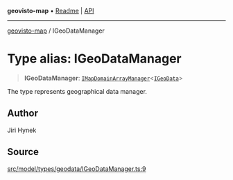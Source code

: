 **geovisto-map** • [Readme](../README.md) \| [API](../globals.md)

***

[geovisto-map](../README.md) / IGeoDataManager

# Type alias: IGeoDataManager

> **IGeoDataManager**: [`IMapDomainArrayManager`](../interfaces/IMapDomainArrayManager.md)\<[`IGeoData`](../interfaces/IGeoData.md)\>

The type represents geographical data manager.

## Author

Jiri Hynek

## Source

[src/model/types/geodata/IGeoDataManager.ts:9](https://github.com/geovisto/geovisto-map/blob/e22d774889dbc28cc1ec62933ecf6bab6690f172/src/model/types/geodata/IGeoDataManager.ts#L9)
